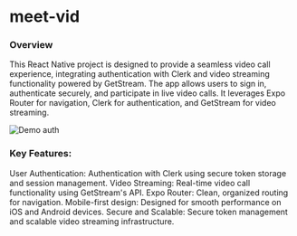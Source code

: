 # meet-vid

### Overview
This React Native project is designed to provide a seamless video call experience, integrating authentication with Clerk and video streaming functionality powered by GetStream. The app allows users to sign in, authenticate securely, and participate in live video calls. It leverages Expo Router for navigation, Clerk for authentication, and GetStream for video streaming.

![Demo  auth](https://media.giphy.com/media/pUXmB9iUOlilRb3b79/giphy.gif)

### Key Features:
User Authentication: Authentication with Clerk using secure token storage and session management.
Video Streaming: Real-time video call functionality using GetStream's API.
Expo Router: Clean, organized routing for navigation.
Mobile-first design: Designed for smooth performance on iOS and Android devices.
Secure and Scalable: Secure token management and scalable video streaming infrastructure.
